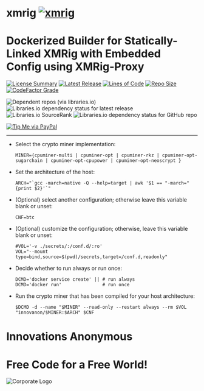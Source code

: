 # xmrig [![xmrig](https://github.com/InnovAnon-Inc/xmrig/actions/workflows/pkgrel.yml/badge.svg)](https://github.com/InnovAnon-Inc/xmrig/actions/workflows/pkgrel.yml)
Dockerized Builder for Statically-Linked XMRig with Embedded Config using XMRig-Proxy
==========
[![License Summary](https://img.shields.io/github/license/InnovAnon-Inc/xmrig?color=%23FF1100&label=Free%20Code%20for%20a%20Free%20World%21&logo=InnovAnon%2C%20Inc.&logoColor=%23FF1133&style=plastic)](https://tldrlegal.com/license/unlicense#summary)
[![Latest Release](https://img.shields.io/github/commits-since/InnovAnon-Inc/xmrig/latest?color=%23FF1100&include_prereleases&logo=InnovAnon%2C%20Inc.&logoColor=%23FF1133&style=plastic)](https://github.com/InnovAnon-Inc/xmrig/releases/latest)
[![Lines of Code](https://tokei.rs/b1/github/InnovAnon-Inc/xmrig?category=code&color=FF1100&logo=InnovAnon-Inc&logoColor=FF1133&style=plastic)](https://github.com/InnovAnon-Inc/xmrig)
[![Repo Size](https://img.shields.io/github/repo-size/InnovAnon-Inc/xmrig?color=%23FF1100&logo=InnovAnon%2C%20Inc.&logoColor=%23FF1133&style=plastic)](https://github.com/InnovAnon-Inc/xmrig)
[![CodeFactor Grade](https://img.shields.io/codefactor/grade/github/InnovAnon-Inc/xmrig?color=FF1100&logo=InnovAnon-Inc&logoColor=FF1133&style=plastic)](https://www.codefactor.io/repository/github/InnovAnon-Inc/xmrig)

![Dependent repos (via libraries.io)](https://img.shields.io/librariesio/dependent-repos/pypi/xmrig?color=FF1100&style=plastic)
![Libraries.io dependency status for latest release](https://img.shields.io/librariesio/release/pypi/xmrig?color=FF1100&style=plastic)
![Libraries.io SourceRank](https://img.shields.io/librariesio/sourcerank/pypi/xmrig?style=plastic)
![Libraries.io dependency status for GitHub repo](https://img.shields.io/librariesio/github/InnovAnon-Inc/xmrig?color=FF1100&logoColor=FF1133&style=plastic)

[![Tip Me via PayPal](https://img.shields.io/badge/paypal-donate-FF1100.svg?logo=paypal&logoColor=FF1133&style=plastic)](https://www.paypal.me/InnovAnon)

-----

- Select the crypto miner implementation:
    ```
    MINER={cpuminer-multi | cpuminer-opt | cpuminer-rkz | cpuminer-opt-sugarchain | cpuminer-opt-cpupower | cpuminer-opt-neoscrypt }
    ```
- Set the architecture of the host:
    ```
    ARCH="`gcc -march=native -Q --help=target | awk '$1 == "-march=" {print $2}'`"
    ```
- (Optional) select another configuration; otherwise leave this variable blank or unset:
    ```
    CNF=btc
    ```
- (Optional) customize the configuration; otherwise, leave this variable blank or unset:
    ```
    #VOL='-v ./secrets/:/conf.d/:ro'
    VOL="--mount type=bind,source=$(pwd)/secrets,target=/conf.d,readonly"
    ```
- Decide whether to run always or run once:
    ```
    DCMD='docker service create' || # run always
    DCMD='docker run'               # run once
    ```
- Run the crypto miner that has been compiled for your host architecture:
    ```
    $DCMD -d --name "$MINER" --read-only --restart always --rm $VOL "innovanon/$MINER:$ARCH" $CNF
    ```

# Innovations Anonymous
Free Code for a Free World!
==========
![Corporate Logo](https://innovanon-inc.github.io/assets/images/logo.gif)

